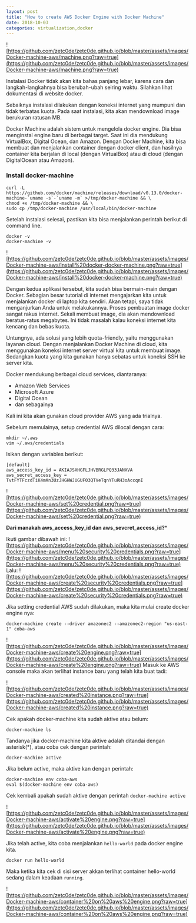 ```yaml
---
layout: post
title: "How to create AWS Docker Engine with Docker Machine"
date: 2018-10-03
categories: virtualization,docker
---
```

![https://github.com/zetc0de/zetc0de.github.io/blob/master/assets/images/Docker-machine-aws/machine.png?raw=true](https://github.com/zetc0de/zetc0de.github.io/blob/master/assets/images/Docker-machine-aws/machine.png?raw=true)

Instalasi Docker tidak akan kita bahas panjang lebar, karena cara dan langkah-langkahnya bisa berubah-ubah seiring waktu. Silahkan lihat dokumentasi di website docker.

Sebaiknya instalasi dilakukan dengan koneksi internet yang mumpuni dan tidak terbatas kuota. Pada saat instalasi, kita akan mendownload image berukuran ratusan MB.

Docker Machine adalah sistem untuk mengelola docker engine. Dia bisa menginstal engine baru di berbagai target. Saat ini dia mendukung VirtualBox, Digital Ocean, dan Amazon. Dengan Docker Machine, kita bisa membuat dan menjalankan container dengan docker client, dan hasilnya container kita berjalan di local (dengan VirtualBox) atau di cloud (dengan DigitalOcean atau Amazon).

### Install docker-machine
```
curl -L https://github.com/docker/machine/releases/download/v0.13.0/docker-machine-`uname -s`-`uname -m` >/tmp/docker-machine && \
chmod +x /tmp/docker-machine && \
sudo cp /tmp/docker-machine /usr/local/bin/docker-machine
```

Setelah instalasi selesai, pastikan kita bisa menjalankan perintah berikut di command line.
```
docker -v
docker-machine -v
```
![https://github.com/zetc0de/zetc0de.github.io/blob/master/assets/images/Docker-machine-aws/install%20docker-docker-machine.png?raw=true](https://github.com/zetc0de/zetc0de.github.io/blob/master/assets/images/Docker-machine-aws/install%20docker-docker-machine.png?raw=true)

Dengan kedua aplikasi tersebut, kita sudah bisa bermain-main dengan Docker. Sebagian besar tutorial di internet mengajarkan kita untuk menjalankan docker di laptop kita sendiri. Akan tetapi, saya tidak menganjurkan Anda untuk melakukannya. Proses pembuatan image docker sangat rakus internet. Sekali membuat image, dia akan mendownload beratus-ratus megabytes. Ini tidak masalah kalau koneksi internet kita kencang dan bebas kuota.

Untungnya, ada solusi yang lebih quota-friendly, yaitu menggunakan layanan cloud. Dengan menjalankan Docker Machine di cloud, kita menggunakan koneksi internet server virtual kita untuk membuat image. Sedangkan kuota yang kita gunakan hanya sebatas untuk koneksi SSH ke server kita.

Docker mendukung berbagai cloud services, diantaranya:

- Amazon Web Services
- Microsoft Azure
- Digital Ocean
- dan sebagainya

Kali ini kita akan gunakan cloud provider AWS yang ada trialnya.

Sebelum memulainya, setup credential AWS dilocal dengan cara:
```
mkdir ~/.aws
vim ~/.aws/credentials
```
Isikan dengan variables berikut:
```
[default]
aws_access_key_id = AKIAJSXHGFLJHVBRGLPQ33JANXVA
aws_secret_access_key = TvtFYTFczdTiK4mKn3UzJHGHWJUGUF03QTVeTqnYTuRH3oAccqnI
```
![https://github.com/zetc0de/zetc0de.github.io/blob/master/assets/images/Docker-machine-aws/set%20credential.png?raw=true](https://github.com/zetc0de/zetc0de.github.io/blob/master/assets/images/Docker-machine-aws/set%20credential.png?raw=true)

**Dari manakah aws_access_key_id dan aws_sevcret_access_id?***

Ikuti gambar dibawah ini:
![https://github.com/zetc0de/zetc0de.github.io/blob/master/assets/images/Docker-machine-aws/menu%20security%20credentials.png?raw=true](https://github.com/zetc0de/zetc0de.github.io/blob/master/assets/images/Docker-machine-aws/menu%20security%20credentials.png?raw=true)
Lalu:
![https://github.com/zetc0de/zetc0de.github.io/blob/master/assets/images/Docker-machine-aws/create%20security%20credentials.png?raw=true](https://github.com/zetc0de/zetc0de.github.io/blob/master/assets/images/Docker-machine-aws/create%20security%20credentials.png?raw=true)

Jika setting credential AWS sudah dilakukan, maka kita mulai create docker engine nya:

```
docker-machine create --driver amazonec2 --amazonec2-region "us-east-1" coba-aws
```
![https://github.com/zetc0de/zetc0de.github.io/blob/master/assets/images/Docker-machine-aws/create%20engine.png?raw=true](https://github.com/zetc0de/zetc0de.github.io/blob/master/assets/images/Docker-machine-aws/create%20engine.png?raw=true)
Masuk ke AWS console maka akan terlihat instance baru yang telah kita buat tadi:

![https://github.com/zetc0de/zetc0de.github.io/blob/master/assets/images/Docker-machine-aws/created%20instance.png?raw=true](https://github.com/zetc0de/zetc0de.github.io/blob/master/assets/images/Docker-machine-aws/created%20instance.png?raw=true)

Cek apakah docker-machine kita sudah aktive atau belum:
```
docker-machine ls
```
Tandanya jika docker-machine kita aktive adalah ditandai dengan asterisk(\*), atau coba cek dengan perintah:
```
docker-machine active
```

Jika belum active, maka aktive kan dengan perintah:
```
docker-machine env coba-aws
eval $(docker-machine env coba-aws)
```
Cek kembali apakah sudah aktive dengan perintah `docker-machine active`

![https://github.com/zetc0de/zetc0de.github.io/blob/master/assets/images/Docker-machine-aws/activate%20engine.png?raw=true](https://github.com/zetc0de/zetc0de.github.io/blob/master/assets/images/Docker-machine-aws/activate%20engine.png?raw=true)

Jika telah active, kita coba menjalankan `hello-world` pada docker engine kita.
```
docker run hello-world
```

Maka ketika kita cek di sisi server akkan terlihat container hello-world sedang dalam keadaan `running`.

![https://github.com/zetc0de/zetc0de.github.io/blob/master/assets/images/Docker-machine-aws/container%20on%20aws%20engine.png?raw=true](https://github.com/zetc0de/zetc0de.github.io/blob/master/assets/images/Docker-machine-aws/container%20on%20aws%20engine.png?raw=true)


